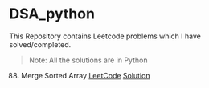 # DSA_python

This Repository contains Leetcode problems which I have solved/completed.

> Note: All the solutions are in Python

88. Merge Sorted Array [LeetCode](https://leetcode.com/problems/merge-sorted-array/) [Solution](https://github.com/NiKHiLkr23/DSA_python/blob/main/EASY/Array/88_Merge_Sorted_Array.py)